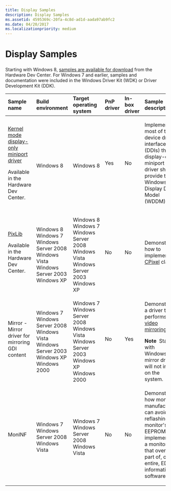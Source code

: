 ```yaml
---
title: Display Samples
description: Display Samples
ms.assetid: 4595369c-20fa-4c8d-ad1d-aada97ab9fc2
ms.date: 04/20/2017
ms.localizationpriority: medium
---
```


# Display Samples


### <span id="display_samples"></span><span id="DISPLAY_SAMPLES"></span>

Starting with Windows 8, [samples are available for download](https://go.microsoft.com/fwlink/p/?LinkId=618052) from the Hardware Dev Center. For Windows 7 and earlier, samples and documentation were included in the Windows Driver Kit (WDK) or Driver Development Kit (DDK).

<table>
<colgroup>
<col width="16%" />
<col width="16%" />
<col width="16%" />
<col width="16%" />
<col width="16%" />
<col width="16%" />
</colgroup>
<thead>
<tr class="header">
<th align="left">Sample name</th>
<th align="left">Build environment</th>
<th align="left">Target operating system</th>
<th align="left">PnP driver</th>
<th align="left">In-box driver</th>
<th align="left">Sample description</th>
</tr>
</thead>
<tbody>
<tr class="odd">
<td align="left"><p><a href="https://go.microsoft.com/fwlink/p/?LinkId=618052" data-raw-source="[Kernel mode display-only miniport driver](https://go.microsoft.com/fwlink/p/?LinkId=618052)">Kernel mode display-only miniport driver</a></p>
<p>Available in the Hardware Dev Center.</p></td>
<td align="left"><p></p>
Windows 8</td>
<td align="left"><p></p>
Windows 8</td>
<td align="left"><p>Yes</p></td>
<td align="left"><p>No</p></td>
<td align="left"><p>Implements most of the device driver interfaces (DDIs) that a display-only miniport driver should provide to the Windows Display Driver Model (WDDM).</p></td>
</tr>
<tr class="even">
<td align="left"><p><a href="https://go.microsoft.com/fwlink/p/?LinkId=618052" data-raw-source="[PixLib](https://go.microsoft.com/fwlink/p/?LinkId=618052)">PixLib</a></p>
<p>Available in the Hardware Dev Center.</p></td>
<td align="left"><p></p>
Windows 8
Windows 7
Windows Server 2008
Windows Vista
Windows Server 2003
Windows XP</td>
<td align="left"><p></p>
Windows 8
Windows 7
Windows Server 2008
Windows Vista
Windows Server 2003
Windows XP</td>
<td align="left"><p>No</p></td>
<td align="left"><p>No</p></td>
<td align="left"><p>Demonstrates how to implement the <a href="https://msdn.microsoft.com/library/windows/hardware/ff540585" data-raw-source="[CPixel](https://msdn.microsoft.com/library/windows/hardware/ff540585)">CPixel</a> class.</p></td>
</tr>
<tr class="odd">
<td align="left"><p>Mirror - Mirror driver for mirroring GDI content</p></td>
<td align="left"><p></p>
Windows 7
Windows Server 2008
Windows Vista
Windows Server 2003
Windows XP
Windows 2000</td>
<td align="left"><p></p>
Windows 7
Windows Server 2008
Windows Vista
Windows Server 2003
Windows XP
Windows 2000</td>
<td align="left"><p>No</p></td>
<td align="left"><p>Yes</p></td>
<td align="left"><p>Demonstrates a driver that performs <a href="mirror-drivers.md" data-raw-source="[video mirroring](mirror-drivers.md)">video mirroring</a>.</p>
<div class="alert">
<strong>Note</strong>  Starting with Windows 8, mirror drivers will not install on the system.
</div>
<div>
 
</div></td>
</tr>
<tr class="even">
<td align="left"><p>MonINF</p></td>
<td align="left"><p></p>
Windows 7
Windows Server 2008
Windows Vista</td>
<td align="left"><p></p>
Windows 7
Windows Server 2008
Windows Vista</td>
<td align="left"><p>No</p></td>
<td align="left"><p>No</p></td>
<td align="left"><p>Demonstrates how monitor manufacturers can avoid reflashing the monitor's EEPROM by implementing a monitor INF that overrides part of, or the entire, EDID information in software.</p></td>
</tr>
</tbody>
</table>

 

 

 





